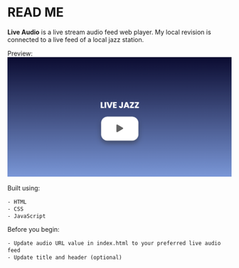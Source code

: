 # READ ME
**Live Audio** is a live stream audio feed web player. My local revision is connected to a live feed of a local jazz station.

Preview:
![](screenshot.png)

Built using:
```
- HTML
- CSS
- JavaScript
```

Before you begin:
```
- Update audio URL value in index.html to your preferred live audio feed
- Update title and header (optional)
```
